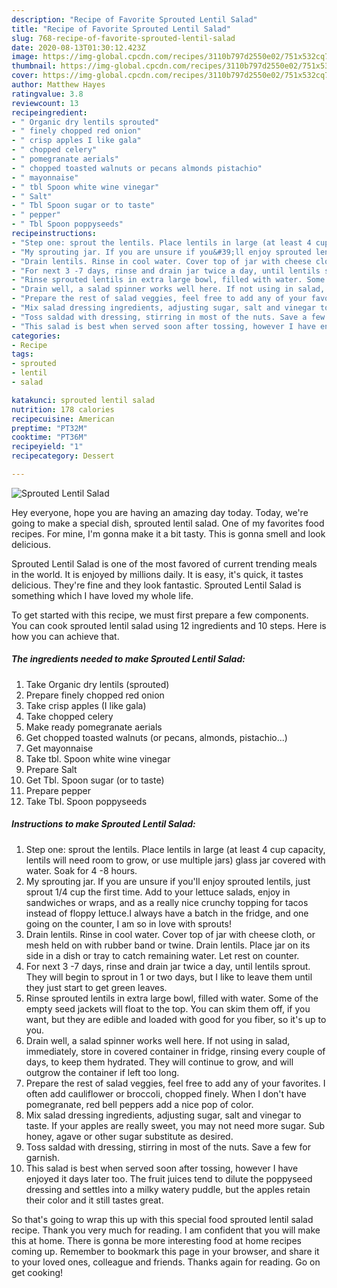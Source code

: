 ```yaml
---
description: "Recipe of Favorite Sprouted Lentil Salad"
title: "Recipe of Favorite Sprouted Lentil Salad"
slug: 768-recipe-of-favorite-sprouted-lentil-salad
date: 2020-08-13T01:30:12.423Z
image: https://img-global.cpcdn.com/recipes/3110b797d2550e02/751x532cq70/sprouted-lentil-salad-recipe-main-photo.jpg
thumbnail: https://img-global.cpcdn.com/recipes/3110b797d2550e02/751x532cq70/sprouted-lentil-salad-recipe-main-photo.jpg
cover: https://img-global.cpcdn.com/recipes/3110b797d2550e02/751x532cq70/sprouted-lentil-salad-recipe-main-photo.jpg
author: Matthew Hayes
ratingvalue: 3.8
reviewcount: 13
recipeingredient:
- " Organic dry lentils sprouted"
- " finely chopped red onion"
- " crisp apples I like gala"
- " chopped celery"
- " pomegranate aerials"
- " chopped toasted walnuts or pecans almonds pistachio"
- " mayonnaise"
- " tbl Spoon white wine vinegar"
- " Salt"
- " Tbl Spoon sugar or to taste"
- " pepper"
- " Tbl Spoon poppyseeds"
recipeinstructions:
- "Step one: sprout the lentils. Place lentils in large (at least 4 cup capacity, lentils will need room to grow, or use multiple jars) glass jar covered with water. Soak for 4 -8 hours."
- "My sprouting jar. If you are unsure if you&#39;ll enjoy sprouted lentils, just sprout 1/4 cup the first time. Add to your lettuce salads, enjoy in sandwiches or wraps, and as a really nice crunchy topping for tacos instead of floppy lettuce.I always have a batch in the fridge, and one going on the counter, I am so in love with sprouts!"
- "Drain lentils. Rinse in cool water. Cover top of jar with cheese cloth, or mesh held on with rubber band or twine. Drain lentils. Place jar on its side in a dish or tray to catch remaining water. Let rest on counter."
- "For next 3 -7 days, rinse and drain jar twice a day, until lentils sprout. They will begin to sprout in 1 or two days, but I like to leave them until they just start to get green leaves."
- "Rinse sprouted lentils in extra large bowl, filled with water. Some of the empty seed jackets will float to the top. You can skim them off, if you want, but they are edible and loaded with good for you fiber, so it&#39;s up to you."
- "Drain well, a salad spinner works well here. If not using in salad, immediately, store in covered container in fridge, rinsing every couple of days, to keep them hydrated. They will continue to grow, and will outgrow the container if left too long."
- "Prepare the rest of salad veggies, feel free to add any of your favorites. I often add cauliflower or broccoli, chopped finely. When I don&#39;t have pomegranate, red bell peppers add a nice pop of color."
- "Mix salad dressing ingredients, adjusting sugar, salt and vinegar to taste. If your apples are really sweet, you may not need more sugar. Sub honey, agave or other sugar substitute as desired."
- "Toss saldad with dressing, stirring in most of the nuts. Save a few for garnish."
- "This salad is best when served soon after tossing, however I have enjoyed it days later too. The fruit juices tend to dilute the poppyseed dressing and settles into a milky watery puddle, but the apples retain their color and it still tastes great."
categories:
- Recipe
tags:
- sprouted
- lentil
- salad

katakunci: sprouted lentil salad 
nutrition: 178 calories
recipecuisine: American
preptime: "PT32M"
cooktime: "PT36M"
recipeyield: "1"
recipecategory: Dessert

---
```



![Sprouted Lentil Salad](https://img-global.cpcdn.com/recipes/3110b797d2550e02/751x532cq70/sprouted-lentil-salad-recipe-main-photo.jpg)

Hey everyone, hope you are having an amazing day today. Today, we're going to make a special dish, sprouted lentil salad. One of my favorites food recipes. For mine, I'm gonna make it a bit tasty. This is gonna smell and look delicious.



Sprouted Lentil Salad is one of the most favored of current trending meals in the world. It is enjoyed by millions daily. It is easy, it's quick, it tastes delicious. They're fine and they look fantastic. Sprouted Lentil Salad is something which I have loved my whole life.


To get started with this recipe, we must first prepare a few components. You can cook sprouted lentil salad using 12 ingredients and 10 steps. Here is how you can achieve that.

##### The ingredients needed to make Sprouted Lentil Salad:

1. Take  Organic dry lentils (sprouted)
1. Prepare  finely chopped red onion
1. Take  crisp apples (I like gala)
1. Take  chopped celery
1. Make ready  pomegranate aerials
1. Get  chopped toasted walnuts (or pecans, almonds, pistachio...)
1. Get  mayonnaise
1. Take  tbl. Spoon white wine vinegar
1. Prepare  Salt
1. Get  Tbl. Spoon sugar (or to taste)
1. Prepare  pepper
1. Take  Tbl. Spoon poppyseeds




##### Instructions to make Sprouted Lentil Salad:

1. Step one: sprout the lentils. Place lentils in large (at least 4 cup capacity, lentils will need room to grow, or use multiple jars) glass jar covered with water. Soak for 4 -8 hours.
1. My sprouting jar. If you are unsure if you&#39;ll enjoy sprouted lentils, just sprout 1/4 cup the first time. Add to your lettuce salads, enjoy in sandwiches or wraps, and as a really nice crunchy topping for tacos instead of floppy lettuce.I always have a batch in the fridge, and one going on the counter, I am so in love with sprouts!
1. Drain lentils. Rinse in cool water. Cover top of jar with cheese cloth, or mesh held on with rubber band or twine. Drain lentils. Place jar on its side in a dish or tray to catch remaining water. Let rest on counter.
1. For next 3 -7 days, rinse and drain jar twice a day, until lentils sprout. They will begin to sprout in 1 or two days, but I like to leave them until they just start to get green leaves.
1. Rinse sprouted lentils in extra large bowl, filled with water. Some of the empty seed jackets will float to the top. You can skim them off, if you want, but they are edible and loaded with good for you fiber, so it&#39;s up to you.
1. Drain well, a salad spinner works well here. If not using in salad, immediately, store in covered container in fridge, rinsing every couple of days, to keep them hydrated. They will continue to grow, and will outgrow the container if left too long.
1. Prepare the rest of salad veggies, feel free to add any of your favorites. I often add cauliflower or broccoli, chopped finely. When I don&#39;t have pomegranate, red bell peppers add a nice pop of color.
1. Mix salad dressing ingredients, adjusting sugar, salt and vinegar to taste. If your apples are really sweet, you may not need more sugar. Sub honey, agave or other sugar substitute as desired.
1. Toss saldad with dressing, stirring in most of the nuts. Save a few for garnish.
1. This salad is best when served soon after tossing, however I have enjoyed it days later too. The fruit juices tend to dilute the poppyseed dressing and settles into a milky watery puddle, but the apples retain their color and it still tastes great.




So that's going to wrap this up with this special food sprouted lentil salad recipe. Thank you very much for reading. I am confident that you will make this at home. There is gonna be more interesting food at home recipes coming up. Remember to bookmark this page in your browser, and share it to your loved ones, colleague and friends. Thanks again for reading. Go on get cooking!
